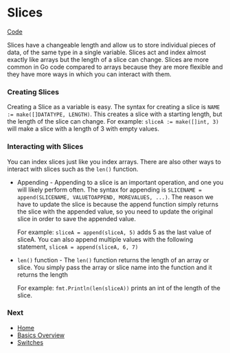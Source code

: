 # Slices

[Code](slices.go)

Slices have a changeable length and allow us to store individual pieces of data, of the same type in a single variable. Slices act and index almost exactly like arrays but the length of a slice can change. Slices are more common in Go code compared to arrays because they are more flexible and they have more ways in which you can interact with them.

### Creating Slices
Creating a Slice as a variable is easy. The syntax for creating a slice is `NAME := make([]DATATYPE, LENGTH)`. This creates a slice with a starting length, but the length of the slice can change.
For example: `sliceA := make([]int, 3)` will make a slice with a length of 3 with empty values.


### Interacting with Slices
You can index slices just like you index arrays. There are also other ways to interact with slices such as the `len()` function.

* Appending - Appending to a slice is an important operation, and one you will likely perform often. The syntax for appending is `SLICENAME = append(SLICENAME, VALUETOAPPEND, MOREVALUES, ...)`. The reason we have to update the slice is because the append function simply returns the slice with the appended value, so you need to update the original slice in order to save the appended value.

	For example: `sliceA = append(sliceA, 5)` adds 5 as the last value of sliceA. You can also append multiple values with the following statement, `sliceA = append(sliceA, 6, 7)`

* `len()` function - The `len()` function returns the length of an array or slice. You simply pass the array or slice name into the function and it returns the length

	For example: `fmt.Println(len(sliceA))` prints an int of the length of the slice.

### Next

* [Home](../../README.md)
* [Basics Overview](../basics.md)
* [Switches](../switches/switches.md)
